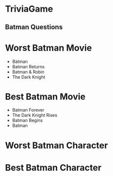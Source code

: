# TriviaGame

## Batman Questions

# Worst Batman Movie
- Batman
- Batman Returns
- Batman & Robin
- The Dark Knight

# Best Batman Movie
- Batman Forever
- The Dark Knight Rises
- Batman Begins
- Batman

# Worst Batman Character

# Best Batman Character